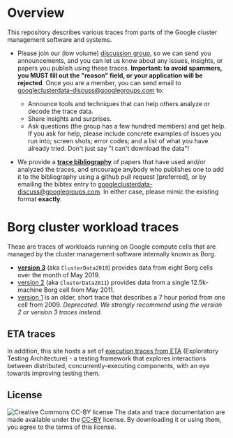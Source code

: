# Overview

This repository describes various traces from parts of the Google cluster
management software and systems.

  * Please join our (low volume) [discussion group](http://groups.google.com/group/googleclusterdata-discuss), so we can send you announcements, and you can let us know about any issues, insights, or papers you publish using these traces.
  **Important: to avoid spammers, you MUST fill out the "reason" field, or your application will be rejected**.
  Once you are a member, you can send email to [googleclusterdata-discuss@googlegroups.com](mailto:googleclusterdata-discuss@googlegroups.com) to:

    * Announce tools and techniques that can help others analyze or decode the trace data.
    * Share insights and surprises.
    * Ask questions (the group has a few hundred members) and get help.  If you ask for help, please include concrete examples of issues you run into; screen shots; error codes; and a list of what you have already tried. Don't just say "I can't download the data"!

  * We provide a **[trace bibliography](bibliography.bib)** of papers that have used and/or analyzed the traces, and encourage anybody who publishes one to add it to the bibliography using a github pull request [preferred], or by emailing the bibtex entry to [googleclusterdata-discuss@googlegroups.com](mailto:googleclusterdata-discuss@googlegroups.com).  In either case, please mimic the existing format __exactly__.

# Borg cluster workload traces
These are traces of workloads running on Google compute cells that are managed by the cluster management software internally known as Borg.

  * **[version 3](ClusterData2019.md)** (aka `ClusterData2019`)
    provides data from eight Borg cells over the month of May 2019.
  * [version 2](ClusterData2011_2.md) (aka `ClusterData2011`) 
    provides data from a single 12.5k-machine Borg cell from May 2011.
  * [version 1](TraceVersion1.md) is an older, short trace that describes a
    7 hour period from one cell from 2009.  *Deprecated. We strongly
    recommend using the version 2 or version 3 traces instead.*

## ETA traces

In addition, this site hosts a set of [execution traces from ETA](ETAExplorationTraces.md) (Exploratory Testing Architecture) - a testing framework that explores interactions
between distributed, concurrently-executing components, with an eye towards improving testing them.

## License
![Creative Commons CC-BY license](https://i.creativecommons.org/l/by/4.0/88x31.png)
The data and trace documentation are made available under the
[CC-BY](https://creativecommons.org/licenses/by/4.0/) license.
By downloading it or using them, you agree to the terms of this license.
